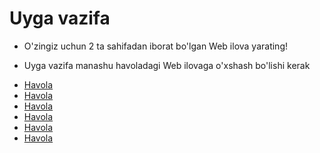 # Uyga vazifa


- O'zingiz uchun 2 ta sahifadan iborat bo'lgan Web ilova yarating!

- Uyga vazifa manashu havoladagi Web ilovaga o'xshash bo'lishi kerak

* [Havola](https://www.w3schools.com/html/tryit.asp?filename=tryhtml_classes_css)
* [Havola](https://www.w3schools.com/html/tryit.asp?filename=tryhtml_id_class)
* [Havola](https://www.w3schools.com/css/tryit.asp?filename=trycss_background-color_elements)
* [Havola](https://www.w3schools.com/css/tryit.asp?filename=trycss_border-style)
* [Havola](https://www.w3schools.com/css/tryit.asp?filename=trycss_margin_shorthand_3val)
* [Havola](https://www.w3schools.com/css/tryit.asp?filename=trycss_padding_width2)